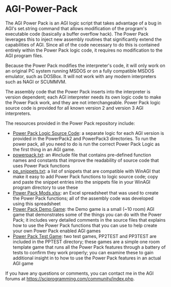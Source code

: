 # AGI-Power-Pack
The AGI Power Pack is an AGI logic script that takes advantage of a bug in AGI's set.string command that allows modification of the program's executable code (basically a buffer overflow hack). The Power Pack leverages this to inject new assembly routines that significantly extend the capabilities of AGI. Since all of the code necessary to do this is contained entirely within the Power Pack logic code, it requires no modification to the AGI program files.

Because the Power Pack modifies the interpreter's code, it will only work on an original PC system running MSDOS or on a fully compatible MSDOS emulator, such as DOSBox. It will not work with any modern interpreters such as NAGI or SCUMMVM.

The assembly code that the Power Pack inserts into the interpreter is version dependent; each AGI interpreter needs its own logic code to make the Power Pack work, and they are not interchangeable. Power Pack logic source code is provided for all known version 2 and version 3 AGI interpreters.

The resources provided in the Power Pack repository include:
 - <ins>Power Pack Logic Source Code</ins>: a separate logic for each AGI version is provided in the PowerPack2 and PowerPack3 directories. To run the power pack, all you need to do is run the correct Power Pack Logic as the first thing in an AGI game. 
 - <ins>powerpack.txt</ins>: an #include file that contains pre-defined function names and constants that improve the readability of source code that uses Power Pack functions
 - <ins>pp_snippets.txt</ins>: a list of snippets that are compatible with WinAGI that make it easy to add Power Pack functions to logic source code; copy and paste the snippet entries into the snippets file in your WinAGI program directory to use these
 - <ins>Power Pack Mods.xlsx</ins>: an Excel spreadsheet that was used to create the Power Pack functions; all of the assembly code was developed using this spreadsheet
 - <ins>Power Pack Demo Game</ins>: the Demo game is a small (~10 room) AGI game that demonstrates some of the things you can do with the Power Pack; it includes very detailed comments in the source files that explains how to use the Power Pack functions that you can use to help create your own Power Pack enabled AGI games
 - <ins>Power Pack Test Game</ins>: two test games, PP2TEST and PP3TEST are included in the PPTEST directory; these games are a simple one room template game that runs all the Power Pack features through a battery of tests to confirm they work properly; you can examine these to gain additional insight in to how to use the Power Pack features in an actual AGI game

If you have any questions or comments, you can contact me in the AGI forums at https://sciprogramming.com/community/index.php.
